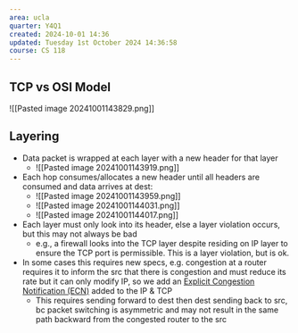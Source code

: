 ```yaml
---
area: ucla
quarter: Y4Q1
created: 2024-10-01 14:36
updated: Tuesday 1st October 2024 14:36:58
course: CS 118
---
```

## TCP vs OSI Model
![[Pasted image 20241001143829.png]]

## Layering
- Data packet is wrapped at each layer with a new header for that layer
	- ![[Pasted image 20241001143919.png]]
- Each hop consumes/allocates a new header until all headers are consumed and data arrives at dest:
	- ![[Pasted image 20241001143959.png]]
	- ![[Pasted image 20241001144031.png]]
	- ![[Pasted image 20241001144017.png]]
- Each layer must only look into its header, else a layer violation occurs, but this may not always be bad
	- e.g., a firewall looks into the TCP layer despite residing on IP layer to ensure the TCP port is permissible. This is a layer violation, but is ok.
- In some cases this requires new specs, e.g. congestion at a router requires it to inform the src that there is congestion and must reduce its rate but it can only modify IP, so we add an [Explicit Congestion Notification (ECN)](https://en.wikipedia.org/wiki/Explicit_Congestion_Notification) added to the IP & TCP
	- This requires sending forward to dest then dest sending back to src, bc packet switching is asymmetric and may not result in the same path backward from the congested router to the src